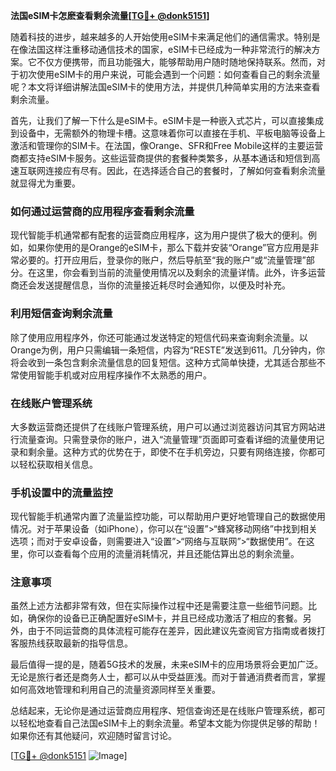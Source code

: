 **法国eSIM卡怎麽查看剩余流量[[TG💪+ @donk5151](https://t.me/s/donk5151)]**

随着科技的进步，越来越多的人开始使用eSIM卡来满足他们的通信需求。特别是在像法国这样注重移动通信技术的国家，eSIM卡已经成为一种非常流行的解决方案。它不仅方便携带，而且功能强大，能够帮助用户随时随地保持联系。然而，对于初次使用eSIM卡的用户来说，可能会遇到一个问题：如何查看自己的剩余流量呢？本文将详细讲解法国eSIM卡的使用方法，并提供几种简单实用的方法来查看剩余流量。

首先，让我们了解一下什么是eSIM卡。eSIM卡是一种嵌入式芯片，可以直接集成到设备中，无需额外的物理卡槽。这意味着你可以直接在手机、平板电脑等设备上激活和管理你的SIM卡。在法国，像Orange、SFR和Free Mobile这样的主要运营商都支持eSIM卡服务。这些运营商提供的套餐种类繁多，从基本通话和短信到高速互联网连接应有尽有。因此，在选择适合自己的套餐时，了解如何查看剩余流量就显得尤为重要。

### 如何通过运营商的应用程序查看剩余流量

现代智能手机通常都有配套的运营商应用程序，这为用户提供了极大的便利。例如，如果你使用的是Orange的eSIM卡，那么下载并安装“Orange”官方应用是非常必要的。打开应用后，登录你的账户，然后导航至“我的账户”或“流量管理”部分。在这里，你会看到当前的流量使用情况以及剩余的流量详情。此外，许多运营商还会发送提醒信息，当你的流量接近耗尽时会通知你，以便及时补充。

### 利用短信查询剩余流量

除了使用应用程序外，你还可能通过发送特定的短信代码来查询剩余流量。以Orange为例，用户只需编辑一条短信，内容为“RESTE”发送到611。几分钟内，你将会收到一条包含剩余流量信息的回复短信。这种方式简单快捷，尤其适合那些不常使用智能手机或对应用程序操作不太熟悉的用户。

### 在线账户管理系统

大多数运营商还提供了在线账户管理系统，用户可以通过浏览器访问其官方网站进行流量查询。只需登录你的账户，进入“流量管理”页面即可查看详细的流量使用记录和剩余量。这种方式的优势在于，即使不在手机旁边，只要有网络连接，你都可以轻松获取相关信息。

### 手机设置中的流量监控

现代智能手机通常内置了流量监控功能，可以帮助用户更好地管理自己的数据使用情况。对于苹果设备（如iPhone），你可以在“设置”>“蜂窝移动网络”中找到相关选项；而对于安卓设备，则需要进入“设置”>“网络与互联网”>“数据使用”。在这里，你可以查看每个应用的流量消耗情况，并且还能估算出总的剩余流量。

### 注意事项

虽然上述方法都非常有效，但在实际操作过程中还是需要注意一些细节问题。比如，确保你的设备已正确配置好eSIM卡，并且已经成功激活了相应的套餐。另外，由于不同运营商的具体流程可能存在差异，因此建议先查阅官方指南或者拨打客服热线获取最新的指导信息。

最后值得一提的是，随着5G技术的发展，未来eSIM卡的应用场景将会更加广泛。无论是旅行者还是商务人士，都可以从中受益匪浅。而对于普通消费者而言，掌握如何高效地管理和利用自己的流量资源同样至关重要。

总结起来，无论你是通过运营商应用程序、短信查询还是在线账户管理系统，都可以轻松地查看自己法国eSIM卡上的剩余流量。希望本文能为你提供足够的帮助！如果你还有其他疑问，欢迎随时留言讨论。

[[TG💪+ @donk5151](https://t.me/s/donk5151) ![Image](https://i.postimg.cc/rwNCRYN7/Snipaste-2025-04-30-17-27-05.png)]